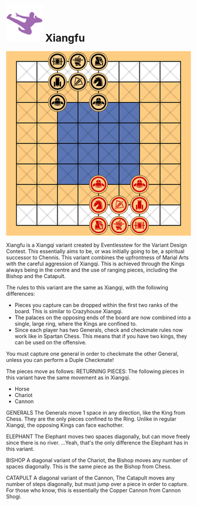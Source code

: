 # ![Xiangfu](https://github.com/gbtami/pychess-variants/blob/master/static/icons/Xiangfu.svg) Xiangfu

![Xiangfu](https://github.com/gbtami/pychess-variants/blob/master/static/images/CVariantsGuide/Xiangfu.png)

Xiangfu is a Xiangqi variant created by Eventlesstew for the Variant Design Contest.
This essentially aims to be, or was initially going to be, a spiritual successor to Chennis. This variant combines the upfrontness of Marial Arts with the careful aggression of Xiangqi. This is achieved through the Kings always being in the centre and the use of ranging pieces, including the Bishop and the Catapult.

The rules to this variant are the same as Xiangqi, with the following differences:
- Pieces you capture can be dropped within the first two ranks of the board. This is similar to Crazyhouse Xiangqi.
- The palaces on the opposing ends of the board are now combined into a single, large ring, where the Kings are confined to.
- Since each player has two Generals, check and checkmate rules now work like in Spartan Chess. This means that if you have two kings, they can be used on the offensive.

You must capture one general in order to checkmate the other General, unless you can perform a Duple Checkmate!

The pieces move as follows:
RETURNING PIECES:
The following pieces in this variant have the same movement as in Xiangqi.
- Horse
- Chariot
- Cannon

GENERALS
The Generals move 1 space in any direction, like the King from Chess. They are the only pieces confined to the Ring.
Unlike in regular Xiangqi, the opposing Kings can face eachother.

ELEPHANT
The Elephant moves two spaces diagonally, but can move freely since there is no river.
...Yeah, that's the only difference the Elephant has in this variant.

BISHOP
A diagonal variant of the Chariot, the Bishop moves any number of spaces diagonally. This is the same piece as the Bishop from Chess.

CATAPULT
A diagonal variant of the Cannon, The Catapult moves any number of steps diagonally, but must jump over a piece in order to capture. For those who know, this is essentially the Copper Cannon from Cannon Shogi.
